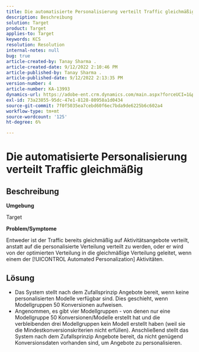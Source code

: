 ```yaml
---
title: Die automatisierte Personalisierung verteilt Traffic gleichmäßig
description: Beschreibung
solution: Target
product: Target
applies-to: Target
keywords: KCS
resolution: Resolution
internal-notes: null
bug: true
article-created-by: Tanay Sharma .
article-created-date: 9/12/2022 2:10:46 PM
article-published-by: Tanay Sharma .
article-published-date: 9/12/2022 2:13:35 PM
version-number: 4
article-number: KA-13993
dynamics-url: https://adobe-ent.crm.dynamics.com/main.aspx?forceUCI=1&pagetype=entityrecord&etn=knowledgearticle&id=e6ab04b1-a432-ed11-9db1-002248086735
exl-id: 73a23855-95dc-47e1-8128-80958a1d0434
source-git-commit: 7f0f5035ea7cebd60f6ec7bda9de6225b6c602a4
workflow-type: tm+mt
source-wordcount: '125'
ht-degree: 6%

---
```


# Die automatisierte Personalisierung verteilt Traffic gleichmäßig

## Beschreibung


<b>Umgebung</b>

Target



<b>Problem/Symptome</b>

Entweder ist der Traffic bereits gleichmäßig auf Aktivitätsangebote verteilt, anstatt auf die personalisierte Verteilung verteilt zu werden, oder er wird von der optimierten Verteilung in die gleichmäßige Verteilung geleitet, wenn einem der [!UICONTROL Automated Personalization] Aktivitäten.


## Lösung


- Das System stellt nach dem Zufallsprinzip Angebote bereit, wenn keine personalisierten Modelle verfügbar sind. Dies geschieht, wenn Modellgruppen 50 Konversionen aufweisen.
- Angenommen, es gibt vier Modellgruppen - von denen nur eine Modellgruppe 50 Konversionen/Modelle erstellt hat und die verbleibenden drei Modellgruppen kein Modell erstellt haben (weil sie die Mindestkonversionskriterien nicht erfüllen). Anschließend stellt das System nach dem Zufallsprinzip Angebote bereit, da nicht genügend Konversionsdaten vorhanden sind, um Angebote zu personalisieren.
